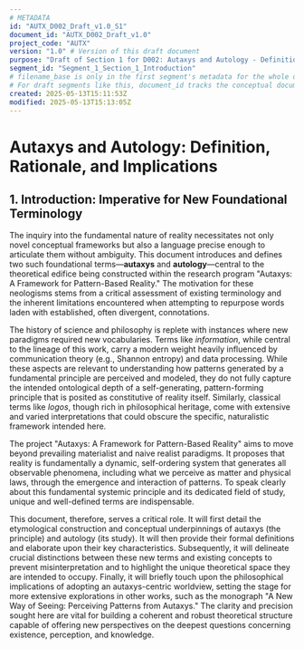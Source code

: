 ```yaml
---
# METADATA
id: "AUTX_D002_Draft_v1.0_S1" 
document_id: "AUTX_D002_Draft_v1.0" 
project_code: "AUTX"
version: "1.0" # Version of this draft document
purpose: "Draft of Section 1 for D002: Autaxys and Autology - Definition, Rationale, and Implications."
segment_id: "Segment_1_Section_1_Introduction"
# filename_base is only in the first segment's metadata for the whole document when it's the *final* output for saving.
# For draft segments like this, document_id tracks the conceptual document.
created: 2025-05-13T15:11:53Z
modified: 2025-05-13T15:13:05Z
---
```

# Autaxys and Autology: Definition, Rationale, and Implications

## 1. Introduction: Imperative for New Foundational Terminology

The inquiry into the fundamental nature of reality necessitates not only novel conceptual frameworks but also a language precise enough to articulate them without ambiguity. This document introduces and defines two such foundational terms—**autaxys** and **autology**—central to the theoretical edifice being constructed within the research program "Autaxys: A Framework for Pattern-Based Reality." The motivation for these neologisms stems from a critical assessment of existing terminology and the inherent limitations encountered when attempting to repurpose words laden with established, often divergent, connotations.

The history of science and philosophy is replete with instances where new paradigms required new vocabularies. Terms like *information*, while central to the lineage of this work, carry a modern weight heavily influenced by communication theory (e.g., Shannon entropy) and data processing. While these aspects are relevant to understanding how patterns generated by a fundamental principle are perceived and modeled, they do not fully capture the intended ontological depth of a self-generating, pattern-forming principle that is posited as constitutive of reality itself. Similarly, classical terms like *logos*, though rich in philosophical heritage, come with extensive and varied interpretations that could obscure the specific, naturalistic framework intended here.

The project "Autaxys: A Framework for Pattern-Based Reality" aims to move beyond prevailing materialist and naive realist paradigms. It proposes that reality is fundamentally a dynamic, self-ordering system that generates all observable phenomena, including what we perceive as matter and physical laws, through the emergence and interaction of patterns. To speak clearly about this fundamental systemic principle and its dedicated field of study, unique and well-defined terms are indispensable.

This document, therefore, serves a critical role. It will first detail the etymological construction and conceptual underpinnings of autaxys (the principle) and autology (its study). It will then provide their formal definitions and elaborate upon their key characteristics. Subsequently, it will delineate crucial distinctions between these new terms and existing concepts to prevent misinterpretation and to highlight the unique theoretical space they are intended to occupy. Finally, it will briefly touch upon the philosophical implications of adopting an autaxys-centric worldview, setting the stage for more extensive explorations in other works, such as the monograph "A New Way of Seeing: Perceiving Patterns from Autaxys." The clarity and precision sought here are vital for building a coherent and robust theoretical structure capable of offering new perspectives on the deepest questions concerning existence, perception, and knowledge.